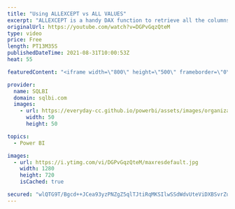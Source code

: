 ```yaml
---
title: "Using ALLEXCEPT vs ALL VALUES"
excerpt: "ALLEXCEPT is a handy DAX function to retrieve all the columns of a table except for some. When used as a CALCULATE modifier, its behavior is less intuitive and might result in inaccurate measures. In this video, we elaborate on the most common mistake when using ALLEXCEPT in CALCULATE.\r Article and download:"
originalUrl: https://youtube.com/watch?v=DGPvGqzQteM
type: video
price: Free
length: PT13M35S
publishedDateTime: 2021-08-31T10:00:53Z
heat: 55

featuredContent: "<iframe width=\"800\" height=\"500\" frameborder=\"0\" src=\"https://www.youtube.com/embed/DGPvGqzQteM\" allow=\"accelerometer; autoplay; encrypted-media; gyroscope; picture-in-picture\" allowfullscreen></iframe>"

provider:
  name: SQLBI
  domain: sqlbi.com
  images:
    - url: https://everyday-cc.github.io/powerbi/assets/images/organizations/sqlbi.com-50x50.jpg
      width: 50
      height: 50

topics:
  - Power BI

images:
  - url: https://i.ytimg.com/vi/DGPvGqzQteM/maxresdefault.jpg
    width: 1280
    height: 720
    isCached: true

secured: "wlQTG9T/Bgcd++JCea93yzPNZgZ5qlTJtiRqMKSIlwSSdWdvUteViDXBSvrZuoYnS8ZJqZuzKgMEtERhYHtWYYnVDMYd9IwB+9KL5wkDxDB//n0GSNpPj1whaUha3zwjRtc0p73dH5mNFCd1sHUWX4b1BjwNbr6Z7SBBHpVuZpLiEntd+DhDoBNE7K47sEuPn8xKD2d2dsTQ2XdRAuCkjJArofQnqPSV/A8lCiKRE6YaLU9xOVokKGGfxs1L6fX9U7crgrPOcdO3c+mFuwrZqWVFy1bqiL8zpPweM0TgqgdPXEIyXnWjTRNaqKLNxH2GlDr0FLnZSdi8evIsTLfUym126VPehPpMR4Zua8ceyadncCGegB4g0YjsbDKT0/NrY4H2oUk9YKsGfk+td0vy074bOVjmkpNBu+tWVor1BlE=;kuF0Qg/Cg/yryDHj6YjcWQ=="
---
```


